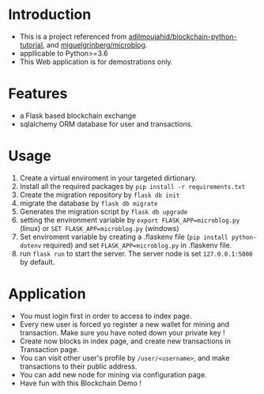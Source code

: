 # Introduction
- This is a project referenced from [adilmoujahid/blockchain-python-tutorial](https://github.com/adilmoujahid/blockchain-python-tutorial), and [miguelgrinberg/microblog](https://github.com/adilmoujahid/blockchain-python-tutorial).
- appllicable to Python>=3.6
- This Web application is for demostrations only.
# Features
- a Flask based blockchain exchange 
- sqlalchemy ORM database for user and transactions.

# Usage
1. Create a virtual enviroment in your targeted dirtionary.
2. Install all the required packages by `pip install -r requirements.txt`
3. Create the migration repository by `flask db init`
4. migrate the database by `flask db migrate`
5. Generates the migration script by `flask db upgrade`
6. setting the environment variable by `export FLASK_APP=microblog.py` (linux) or `SET FLASK_APP=microblog.py` (windows)
7. Set enviroment variable by creating a .flaskenv file (`pip install python-dotenv` required) and set `FLASK_APP=microblog.py` in .flaskenv file. 
8. run `flask run` to start the server. The server node is set `127.0.0.1:5000` by default.

# Application
- You must login first in order to access to index page.
- Every new user is forced yo register a new wallet for mining and transaction. Make sure you have noted down your private key !
- Create now blocks in index page, and create new transactions in Transaction page.
- You can visit other user's profile by `/user/<username>`, and make transactions to their public address.
- You can add new node for mining via configuration page.
- Have fun with this Blockchain Demo !
